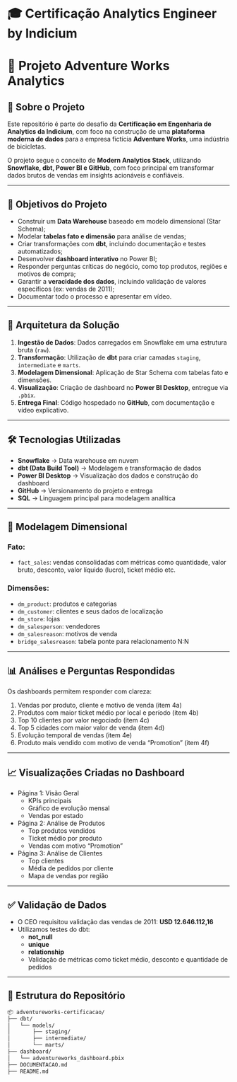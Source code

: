 # 🎓 Certificação Analytics Engineer by Indicium

# 🚴 Projeto Adventure Works Analytics

## 📌 Sobre o Projeto

Este repositório é parte do desafio da **Certificação em Engenharia de Analytics da Indicium**, com foco na construção de uma **plataforma moderna de dados** para a empresa fictícia **Adventure Works**, uma indústria de bicicletas.

O projeto segue o conceito de **Modern Analytics Stack**, utilizando **Snowflake, dbt, Power BI e GitHub**, com foco principal em transformar dados brutos de vendas em insights acionáveis e confiáveis.

---

## 🎯 Objetivos do Projeto

- Construir um **Data Warehouse** baseado em modelo dimensional (Star Schema);
- Modelar **tabelas fato e dimensão** para análise de vendas;
- Criar transformações com **dbt**, incluindo documentação e testes automatizados;
- Desenvolver **dashboard interativo** no Power BI;
- Responder perguntas críticas do negócio, como top produtos, regiões e motivos de compra;
- Garantir a **veracidade dos dados**, incluindo validação de valores específicos (ex: vendas de 2011);
- Documentar todo o processo e apresentar em vídeo.

---

## 🧱 Arquitetura da Solução

1. **Ingestão de Dados**: Dados carregados em Snowflake em uma estrutura bruta (`raw`).
2. **Transformação**: Utilização de **dbt** para criar camadas `staging`, `intermediate` e `marts`.
3. **Modelagem Dimensional**: Aplicação de Star Schema com tabelas fato e dimensões.
4. **Visualização**: Criação de dashboard no **Power BI Desktop**, entregue via `.pbix`.
5. **Entrega Final**: Código hospedado no **GitHub**, com documentação e vídeo explicativo.

---

## 🛠️ Tecnologias Utilizadas

- **Snowflake** → Data warehouse em nuvem
- **dbt (Data Build Tool)** → Modelagem e transformação de dados
- **Power BI Desktop** → Visualização dos dados e construção do dashboard
- **GitHub** → Versionamento do projeto e entrega
- **SQL** → Linguagem principal para modelagem analítica

---

## 🧩 Modelagem Dimensional

### Fato:
- `fact_sales`: vendas consolidadas com métricas como quantidade, valor bruto, desconto, valor líquido (lucro), ticket médio etc.

### Dimensões:
- `dm_product`: produtos e categorias
- `dm_customer`: clientes e seus dados de localização
- `dm_store`: lojas
- `dm_salesperson`: vendedores
- `dm_salesreason`: motivos de venda
- `bridge_salesreason`: tabela ponte para relacionamento N:N

---

## 📊 Análises e Perguntas Respondidas

Os dashboards permitem responder com clareza:

1. Vendas por produto, cliente e motivo de venda (item 4a)
2. Produtos com maior ticket médio por local e período (item 4b)
3. Top 10 clientes por valor negociado (item 4c)
4. Top 5 cidades com maior valor de venda (item 4d)
5. Evolução temporal de vendas (item 4e)
6. Produto mais vendido com motivo de venda “Promotion” (item 4f)

---

## 📈 Visualizações Criadas no Dashboard

- Página 1: Visão Geral
  - KPIs principais
  - Gráfico de evolução mensal
  - Vendas por estado
- Página 2: Análise de Produtos
  - Top produtos vendidos
  - Ticket médio por produto
  - Vendas com motivo “Promotion”
- Página 3: Análise de Clientes
  - Top clientes
  - Média de pedidos por cliente
  - Mapa de vendas por região

---

## ✅ Validação de Dados

- O CEO requisitou validação das vendas de 2011: **USD 12.646.112,16**
- Utilizamos testes do dbt:
  - **not_null**
  - **unique**
  - **relationship**
  - Validação de métricas como ticket médio, desconto e quantidade de pedidos

---

## 📁 Estrutura do Repositório

```bash
📦 adventureworks-certificacao/
├── dbt/
│   └── models/
│       ├── staging/
│       ├── intermediate/
│       └── marts/
├── dashboard/
│   └── adventureworks_dashboard.pbix
├── DOCUMENTACAO.md
├── README.md